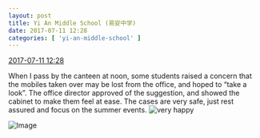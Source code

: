 ```yaml
---
layout: post
title: Yi An Middle School (易安中学)
date: 2017-07-11 12:28
categories: [ 'yi-an-middle-school' ]
---
```


<div class="weibo-info">
  <a href="http://weibo.com/6074218720/FbSg6F7gP">2017-07-11 12:28</a>
</div>

When I pass by the canteen at noon, some students raised a concern that the mobiles taken over may be lost from the office, and hoped to “take a look”. The office director approved of the suggestion, and showed the cabinet to make them feel at ease. The cases are very safe, just rest assured and focus on the summer events. ![very happy](http://img.t.sinajs.cn/t4/appstyle/expression/ext/normal/58/mb_org.gif)

<!-- more -->

![Image](http://wx3.sinaimg.cn/mw690/006D4NLGgy1fhfu0j22qwj33402c0x6p.jpg)

